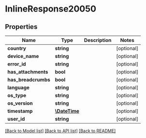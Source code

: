 # InlineResponse20050

## Properties
Name | Type | Description | Notes
------------ | ------------- | ------------- | -------------
**country** | **string** |  | [optional] 
**device_name** | **string** |  | [optional] 
**error_id** | **string** |  | [optional] 
**has_attachments** | **bool** |  | [optional] 
**has_breadcrumbs** | **bool** |  | [optional] 
**language** | **string** |  | [optional] 
**os_type** | **string** |  | [optional] 
**os_version** | **string** |  | [optional] 
**timestamp** | [**\DateTime**](\DateTime.md) |  | [optional] 
**user_id** | **string** |  | [optional] 

[[Back to Model list]](../README.md#documentation-for-models) [[Back to API list]](../README.md#documentation-for-api-endpoints) [[Back to README]](../README.md)


